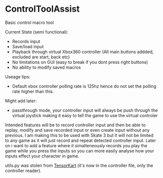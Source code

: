 # ControlToolAssist
Basic control macro tool

Current State (semi functional):
- Records input
- Save/load input
- Playback through virtual Xbox360 controller (All main buttons addded, excluded are start, back etc)
- No limitations on GUI (easy to break if you dont press right buttons)
- No ability to modify saved macros

Useage tips:
- Default xbox controller polling rate is 125hz hence do not set the polling rate higher than this.

Might add later:
- passthrough mode, your controller input will always be push through the virtual joystick making it easy to tell the game to use the virtual controler

Intended features will be to record controller input and then be able to replay, modify and save recorded input or even create input without any previous. I am making this to be used with Skate 3 but
it will not be limited to any game as it will just record and repeat detected controller input. Later on i want to add a feature where it simalteneously records you play the game while you press the inputs so you can more easily analyse how your inputs effect your character in game.

utils.py was stolen from [TensorKart](https://github.com/kevinhughes27/TensorKart/blob/master/utils.py) (it's now in the controller file, only the controller reader).
